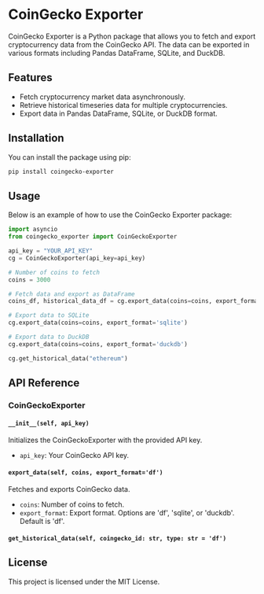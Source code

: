 
# CoinGecko Exporter

CoinGecko Exporter is a Python package that allows you to fetch and export cryptocurrency data from the CoinGecko API. The data can be exported in various formats including Pandas DataFrame, SQLite, and DuckDB.

## Features

- Fetch cryptocurrency market data asynchronously.
- Retrieve historical timeseries data for multiple cryptocurrencies.
- Export data in Pandas DataFrame, SQLite, or DuckDB format.

## Installation

You can install the package using pip:

```bash
pip install coingecko-exporter
```

## Usage

Below is an example of how to use the CoinGecko Exporter package:

```python
import asyncio
from coingecko_exporter import CoinGeckoExporter

api_key = "YOUR_API_KEY"
cg = CoinGeckoExporter(api_key=api_key)

# Number of coins to fetch
coins = 3000

# Fetch data and export as DataFrame
coins_df, historical_data_df = cg.export_data(coins=coins, export_format='df')

# Export data to SQLite
cg.export_data(coins=coins, export_format='sqlite')

# Export data to DuckDB
cg.export_data(coins=coins, export_format='duckdb')

cg.get_historical_data("ethereum")
```

## API Reference

### CoinGeckoExporter

#### `__init__(self, api_key)`

Initializes the CoinGeckoExporter with the provided API key.

- `api_key`: Your CoinGecko API key.

#### `export_data(self, coins, export_format='df')`

Fetches and exports CoinGecko data.

- `coins`: Number of coins to fetch.
- `export_format`: Export format. Options are 'df', 'sqlite', or 'duckdb'. Default is 'df'.

#### `get_historical_data(self, coingecko_id: str, type: str = 'df')`

## License

This project is licensed under the MIT License.
